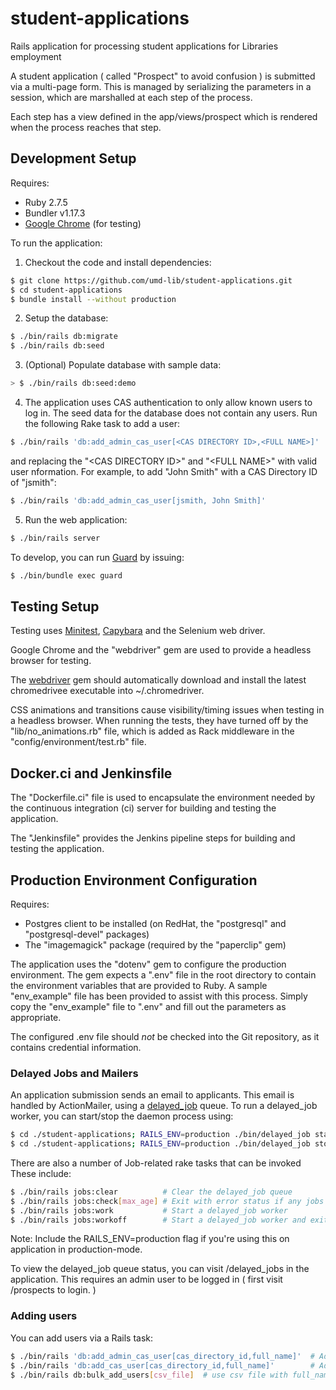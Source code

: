 # student-applications

Rails application for processing student applications for Libraries employment

A student application ( called "Prospect" to avoid confusion ) is submitted via
a multi-page form. This is managed by serializing the parameters in a session,
which are marshalled at each step of the process.

Each step has a view defined in the app/views/prospect which is rendered when
the process reaches that step.

## Development Setup

Requires:

* Ruby 2.7.5
* Bundler v1.17.3
* [Google Chrome](https://www.google.com/chrome/index.html) (for testing)

To run the application:

1) Checkout the code and install dependencies:

```bash
$ git clone https://github.com/umd-lib/student-applications.git
$ cd student-applications
$ bundle install --without production
```

2) Setup the database:

```bash
$ ./bin/rails db:migrate
$ ./bin/rails db:seed
```

3) (Optional) Populate database with sample data:

```bash
> $ ./bin/rails db:seed:demo
```

4) The application uses CAS authentication to only allow known users to log in.
The seed data for the database does not contain any users. Run the following
Rake task to add a user:

```bash
$ ./bin/rails 'db:add_admin_cas_user[<CAS DIRECTORY ID>,<FULL NAME>]'
```

and replacing the "\<CAS DIRECTORY ID>" and "\<FULL NAME>" with valid user
nformation. For example, to add "John Smith" with a CAS Directory ID of
"jsmith":

```bash
$ ./bin/rails 'db:add_admin_cas_user[jsmith, John Smith]'
```

5) Run the web application:

```bash
$ ./bin/rails server
```

To develop, you can run [Guard](https://github.com/guard/guard) by issuing:

```bash
$ ./bin/bundle exec guard
```

## Testing Setup

Testing uses [Minitest](https://github.com/seattlerb/minitest),
[Capybara](https://github.com/jnicklas/capybara) and the Selenium web driver.

Google Chrome and the "webdriver" gem are used to provide a headless browser for
testing.

The [webdriver](https://github.com/titusfortner/webdrivers)
gem should automatically download and install the latest chromedrivee executable
into ~/.chromedriver.

CSS animations and transitions cause visibility/timing issues when testing in
a headless browser. When running the tests, they have turned off by the
"lib/no_animations.rb" file, which is added as Rack middleware in the
"config/environment/test.rb" file.

## Docker.ci and Jenkinsfile

The "Dockerfile.ci" file is used to encapsulate the environment needed by the
continuous integration (ci) server for building and testing the application.

The "Jenkinsfile" provides the Jenkins pipeline steps for building and
testing the application.

## Production Environment Configuration

Requires:

* Postgres client to be installed (on RedHat, the "postgresql" and
  "postgresql-devel" packages)
* The "imagemagick" package (required by the "paperclip" gem)

The application uses the "dotenv" gem to configure the production environment.
The gem expects a ".env" file in the root directory to contain the environment
variables that are provided to Ruby. A sample "env_example" file has been
provided to assist with this process. Simply copy the "env_example" file to
".env" and fill out the parameters as appropriate.

The configured .env file should _not_ be checked into the Git repository, as it
contains credential information.

### Delayed Jobs and Mailers

An application submission sends an email to applicants. This email is handled
by ActionMailer, using a [delayed_job](https://github.com/collectiveidea/delayed_job)
queue. To run a delayed_job worker, you can start/stop the daemon process using:

```bash
$ cd ./student-applications; RAILS_ENV=production ./bin/delayed_job start
$ cd ./student-applications; RAILS_ENV=production ./bin/delayed_job stop
```

There are also a number of Job-related rake tasks that can be invoked
These include:

```bash
$ ./bin/rails jobs:clear          # Clear the delayed_job queue
$ ./bin/rails jobs:check[max_age] # Exit with error status if any jobs older than max_age seconds haven't been attempted yet
$ ./bin/rails jobs:work           # Start a delayed_job worker
$ ./bin/rails jobs:workoff        # Start a delayed_job worker and exit when all available jobs are complete
```

Note: Include the RAILS_ENV=production flag if you're using this on
application in production-mode.

To view the delayed_job queue status, you can visit /delayed_jobs in the
application. This requires an admin user to be logged in ( first visit
/prospects to login. )

### Adding users

You can add users via a Rails task:

```bash
$ ./bin/rails 'db:add_admin_cas_user[cas_directory_id,full_name]'  # Add an admin user
$ ./bin/rails 'db:add_cas_user[cas_directory_id,full_name]'        # Add a non-admin user
$ ./bin/rails db:bulk_add_users[csv_file]  # use csv file with full_name, directory_id rows
```
